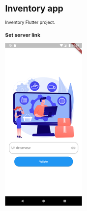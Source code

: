 # Inventory app

Inventory Flutter project.

### Set server link
![server link](https://github.com/Medomane/Inventory/blob/main/app/1-1.png?raw=true)